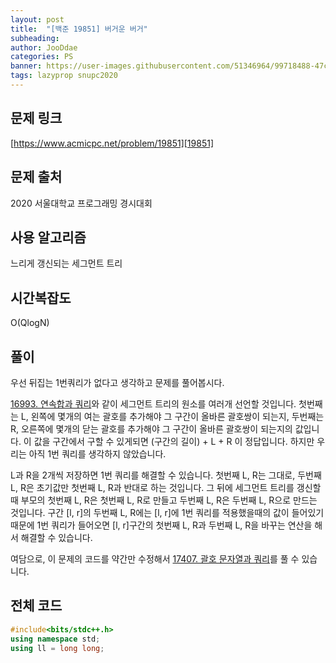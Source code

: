 ```yaml
---
layout: post
title:  "[백준 19851] 버거운 버거"
subheading: 
author: JooDdae
categories: PS
banner: https://user-images.githubusercontent.com/51346964/99718488-47cafb00-2aee-11eb-9f05-7e976cd60fb3.jpg
tags: lazyprop snupc2020
---
```


## 문제 링크
[https://www.acmicpc.net/problem/19851][19851]


## 문제 출처
2020 서울대학교 프로그래밍 경시대회

## 사용 알고리즘
느리게 갱신되는 세그먼트 트리

## 시간복잡도
O(QlogN)

## 풀이
우선 뒤집는 1번쿼리가 없다고 생각하고 문제를 풀어봅시다.

[16993. 연속합과 쿼리][16993]와 같이 세그먼트 트리의 원소를 여러개 선언할 것입니다. 첫번째는 L, 왼쪽에 몇개의 여는 괄호를 추가해야 그 구간이 올바른 괄호쌍이 되는지, 두번째는 R, 오른쪽에 몇개의 닫는 괄호를 추가해야 그 구간이 올바른 괄호쌍이 되는지의 값입니다. 이 값을 구간에서 구할 수 있게되면 (구간의 길이) + L + R 이 정답입니다. 하지만 우리는 아직 1번 쿼리를 생각하지 않았습니다.

L과 R을 2개씩 저장하면 1번 쿼리를 해결할 수 있습니다. 첫번째 L, R는 그대로, 두번째 L, R은 초기값만 첫번째 L, R과 반대로 하는 것입니다. 그 뒤에 세그먼트 트리를 갱신할때 부모의 첫번째 L, R은 첫번째 L, R로 만들고 두번째 L, R은 두번째 L, R으로 만드는 것입니다. 구간 [l, r]의 두번째 L, R에는 [l, r]에 1번 쿼리를 적용했을때의 값이 들어있기 때문에 1번 쿼리가 들어오면 [l, r]구간의 첫번째 L, R과 두번째 L, R을 바꾸는 연산을 해서 해결할 수 있습니다.

여담으로, 이 문제의 코드를 약간만 수정해서 [17407. 괄호 문자열과 쿼리][17407]를 풀 수 있습니다.

## 전체 코드
```cpp
#include<bits/stdc++.h>
using namespace std;
using ll = long long;

```

[19851]: https://www.acmicpc.net/problem/19851
[16993]: https://www.acmicpc.net/problem/16993
[17407]: https://www.acmicpc.net/problem/17407
